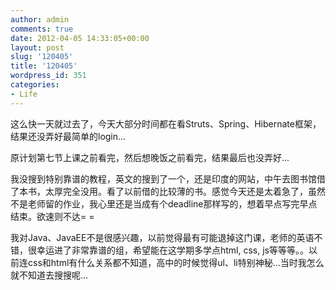```yaml
---
author: admin
comments: true
date: 2012-04-05 14:33:05+00:00
layout: post
slug: '120405'
title: '120405'
wordpress_id: 351
categories:
- Life
---
```


这么快一天就过去了，今天大部分时间都在看Struts、Spring、Hibernate框架，结果还没弄好最简单的login...

原计划第七节上课之前看完，然后想晚饭之前看完，结果最后也没弄好...

我没搜到特别靠谱的教程，英文的搜到了一个，还是印度的网站，中午去图书馆借了本书，太厚完全没用。看了以前借的比较薄的书。感觉今天还是太着急了，虽然不是老师留的作业，我心里还是当成有个deadline那样写的，想着早点写完早点结束。欲速则不达= =

我对Java、JavaEE不是很感兴趣，以前觉得最有可能退掉这门课，老师的英语不错，很幸运进了非常靠谱的组，希望能在这学期多学点html, css, js等等等。。以前连css和html有什么关系都不知道，高中的时候觉得ul、li特别神秘...当时我怎么就不知道去搜搜呢...

